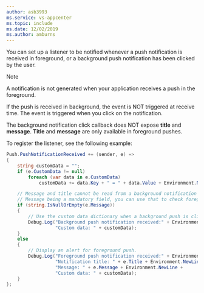 ```yaml
---
author: asb3993
ms.service: vs-appcenter
ms.topic: include
ms.date: 12/02/2019
ms.author: amburns
---
```


You can set up a listener to be notified whenever a push notification is received in foreground, or a background push notification has been clicked by the user.

> [!NOTE]
> A notification is not generated when your application receives a push in the foreground.
>
> If the push is received in background, the event is NOT triggered at receive time.
> The event is triggered when you click on the notification.
>
> The background notification click callback does NOT expose **title** and **message**.
> **Title** and **message** are only available in foreground pushes.

To register the listener, see the following example:

```csharp
Push.PushNotificationReceived += (sender, e) =>
{
    string customData = "";
    if (e.CustomData != null)
        foreach (var data in e.CustomData)
            customData += data.Key + " = " + data.Value + Environment.NewLine;

    // Message and title cannot be read from a background notification object.
    // Message being a mandatory field, you can use that to check foreground vs background.
    if (string.IsNullOrEmpty(e.Message))
    {
        // Use the custom data dictionary when a background push is clicked.
        Debug.Log("Background push notification received:" + Environment.NewLine +
                  "Custom data: " + customData);
    }
    else
    {
        // Display an alert for foreground push.
        Debug.Log("Foreground push notification received:" + Environment.NewLine +
                  "Notification title: " + e.Title + Environment.NewLine +
                  "Message: " + e.Message + Environment.NewLine +
                  "Custom data: " + customData);
    }
};
```